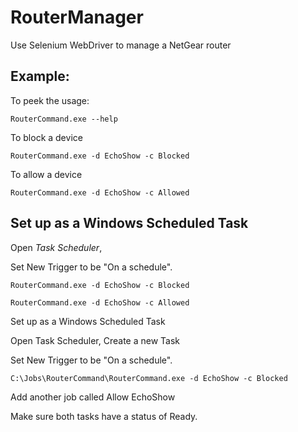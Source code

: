 # RouterManager
Use Selenium WebDriver to manage a NetGear router

## Example:
To peek the usage:
```
RouterCommand.exe --help
```
To block a device
```
RouterCommand.exe -d EchoShow -c Blocked
```
To allow a device
```
RouterCommand.exe -d EchoShow -c Allowed
```

## Set up as a Windows Scheduled Task
Open *Task Scheduler*,

Set New Trigger to be "On a schedule".




```
RouterCommand.exe -d EchoShow -c Blocked
```



```
RouterCommand.exe -d EchoShow -c Allowed
```



Set up as a Windows Scheduled Task

Open Task Scheduler,
Create a new Task



Set New Trigger to be "On a schedule".

```
C:\Jobs\RouterCommand\RouterCommand.exe -d EchoShow -c Blocked
```


Add another job called Allow EchoShow






Make sure both tasks have a status of Ready.


